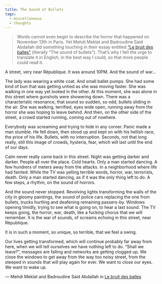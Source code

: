 ```yaml
---
title: The Sound of Bullets
tags:
  - miscellaneous
  - thoughts
---
```


> Words cannot even begin to describe the horror that happened on November 13th in Paris. Yet Mehdi Meklat and Badroudine Said Abdallah did something touching in their essay entitled [“Le bruit des balles”](https://bondyblog.liberation.fr/201511141918/le-bruit-des-balles/#.Vke74a6rRE_) (literally “The sound of bullets”). That’s why I felt the urge to translate it in English, in the best way I could, so that more people could read it.

A street, very near République. It was around 10PM. And the sound of war…

The lady was wearing a white coat. And small ballet pumps. She had some kind of bun that was getting untied as she was moving faster. She was walking in one way yet looked in the other. At this moment, she was alone in this street where gunshots were showering down. There was a characteristic resonance, that sound so sudden, so odd, bullets sliding in the air. She was walking, terrified, eyes wide open, running away from the horror she was hoping to leave behind. And then, on the other side of the street, a crowd started running, coming out of nowhere.

Everybody was screaming and trying to hide in any corner. Panic made a man stumble. He fell down, then stood up and kept on with his hellish race, the price of his life. Bullets, with no interruption. Seconds, not that long really, still this image of crowds, hysteria, fear, which will last until the end of our days.

Calm never really came back in this street. Night was getting darker and darker. People all over the place. Cold hearts. Only a man started dancing. A few hundrers of meters away from the attacks. In a neighborhood where life had fainted. While the TV was yelling terrible words, horror, war, terrorists, death. Only a man started dancing, as if it was the only thing left to do. A few steps, a rhythm, on the sound of horrors.

And the sound never stopped. Revolving lights transforming the walls of the city in gloomy paintings, the sound of police cars replacing the one from bullets, trucks hurtling and deafening remaining passers-by. Windows opening timidly, trying to see what is going on, to hear a last sound. The TV keeps going, the horror, war, death, like a fucking chorus that we will remember. It is the war of sounds, of screams echoing in this street, near République.

It is in such a moment, so unique, so terrible, that we feel a swing.

Our lives getting transformed, which will continue probably far away from here, when we will tell ourselves we have nothing left to do. “Shall we leave?”, messages are falling and networks are getting clogged up. We close the windows to get away from the way too noisy street, from the steeped in sounds that will play again for ever. We want to close our eyes. We want to wake up.

&mdash; Mehdi Meklat and Badroudine Said Abdallah in [Le bruit des balles](https://bondyblog.liberation.fr/201511141918/le-bruit-des-balles/#.Vke74a6rRE_)
